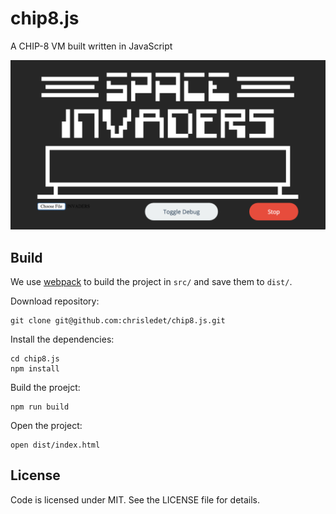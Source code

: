 # chip8.js

A CHIP-8 VM built written in JavaScript

![screenshot](https://raw.githubusercontent.com/chrisledet/chip8.js/master/Screenshot.png)

## Build

We use [webpack](https://webpack.github.io/) to build the project in `src/` and save them to `dist/`.

Download repository:
```shell
git clone git@github.com:chrisledet/chip8.js.git
```

Install the dependencies:
```shell
cd chip8.js
npm install
```

Build the proejct:
```shell
npm run build
```

Open the project:
```shell
open dist/index.html
```

## License

Code is licensed under MIT. See the LICENSE file for details.

